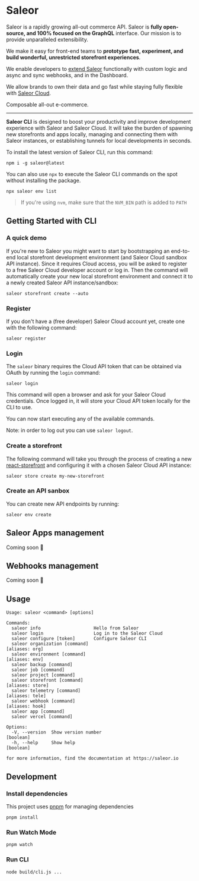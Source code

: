 # Saleor

Saleor is a rapidly growing all-out commerce API. Saleor is **fully open-source, and 100% focused on the GraphQL** interface. Our mission is to provide unparalleled extensibility.

We make it easy for front-end teams to **prototype fast, experiment, and build wonderful, unrestricted storefront experiences**.

We enable developers to [extend Saleor](https://docs.saleor.io/docs/3.x/developer/extending/apps/key-concepts) functionally with custom logic and async and sync webhooks, and in the Dashboard. 

We allow brands to own their data and go fast while staying fully flexible with [Saleor Cloud](https://cloud.saleor.io).

Composable all-out e-commerce.

---

**Saleor CLI** is designed to boost your productivity and improve development experience with Saleor and Saleor Cloud. It will take the burden of spawning new storefronts and apps locally, managing and connecting them with Saleor instances, or establishing tunnels for local developments in seconds.

To install the latest version of Saleor CLI, run this command:

```
npm i -g saleor@latest
```

You can also use `npx` to execute the Saleor CLI commands on the spot without installing the package.

```
npx saleor env list
```

> If you're using `nvm`, make sure that the `NVM_BIN` path is added to `PATH`


## Getting Started with CLI

### A quick demo

If you're new to Saleor you might want to start by bootstrapping an end-to-end local storefront development environment (and Saleor Cloud sandbox API instance). Since it requires Cloud access, you will be asked to register to a free Saleor Cloud developer account or log in. Then the command will automatically create your new local storefront environment and connect it to a newly created Saleor API instance/sandbox:
```
saleor storefront create --auto
```

### Register

If you don't have a (free developer) Saleor Cloud account yet, create one with the following command:
```
saleor register
```


### Login

The `saleor` binary requires the Cloud API token that can be obtained via OAuth by running the `login` command:

```
saleor login
```

This command will open a browser and ask for your Saleor Cloud credentials. Once logged in, it will store your Cloud API token locally for the CLI to use.

You can now start executing any of the available commands.

Note: in order to log out you can use `saleor logout`.

### Create a storefront

The following command will take you through the process of creating a new [react-storefront](https://github.com/saleor/react-storefront) and configuring it with a chosen Saleor Cloud API instance:

```
saleor store create my-new-storefront
```

### Create an API sanbox

You can create new API endpoints by running: 

```
saleor env create
```


## Saleor Apps management

Coming soon 🦄


## Webhooks management

Coming soon 🔌



## Usage

```
Usage: saleor <command> [options]

Commands:
  saleor info                    Hello from Saleor
  saleor login                   Log in to the Saleor Cloud
  saleor configure [token]       Configure Saleor CLI
  saleor organization [command]                                   [aliases: org]
  saleor environment [command]                                    [aliases: env]
  saleor backup [command]
  saleor job [command]
  saleor project [command]
  saleor storefront [command]                                   [aliases: store]
  saleor telemetry [command]                                     [aliases: tele]
  saleor webhook [command]                                       [aliases: hook]
  saleor app [command]
  saleor vercel [command]

Options:
  -V, --version  Show version number                                   [boolean]
  -h, --help     Show help                                             [boolean]

for more information, find the documentation at https://saleor.io
```
## Development

### Install dependencies

This project uses [pnpm](https://pnpm.io) for managing dependencies

```
pnpm install
```

### Run Watch Mode

```
pnpm watch
```

### Run CLI

```
node build/cli.js ...
```
